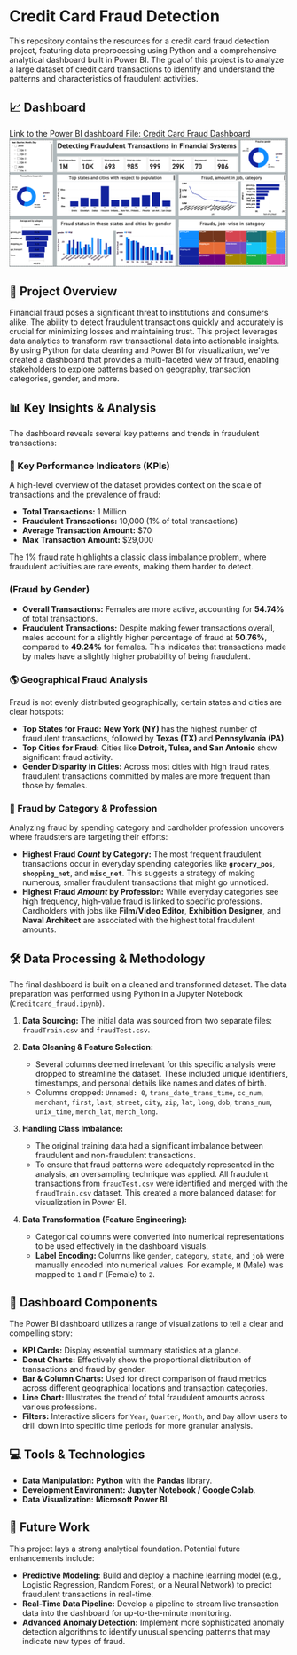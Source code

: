 
# Credit Card Fraud Detection

This repository contains the resources for a credit card fraud detection project, featuring data preprocessing using Python and a comprehensive analytical dashboard built in Power BI. The goal of this project is to analyze a large dataset of credit card transactions to identify and understand the patterns and characteristics of fraudulent activities.

## 📈 Dashboard
Link to the Power BI dashboard File: [Credit Card Fraud Dashboard](https://drive.google.com/drive/folders/1-_ppQDUqeFfby08DpfmazX2z1b2OAVnr?usp=sharing)
![Dashboard Screenshot](image.png)


## 📝 Project Overview

Financial fraud poses a significant threat to institutions and consumers alike. The ability to detect fraudulent transactions quickly and accurately is crucial for minimizing losses and maintaining trust. This project leverages data analytics to transform raw transactional data into actionable insights. By using Python for data cleaning and Power BI for visualization, we've created a dashboard that provides a multi-faceted view of fraud, enabling stakeholders to explore patterns based on geography, transaction categories, gender, and more.

## 📊 Key Insights & Analysis

The dashboard reveals several key patterns and trends in fraudulent transactions:

### 📌 Key Performance Indicators (KPIs)

A high-level overview of the dataset provides context on the scale of transactions and the prevalence of fraud:
*   **Total Transactions:** 1 Million
*   **Fraudulent Transactions:** 10,000 (1% of total transactions)
*   **Average Transaction Amount:** $70
*   **Max Transaction Amount:** $29,000

The 1% fraud rate highlights a classic class imbalance problem, where fraudulent activities are rare events, making them harder to detect.

### (Fraud by Gender)

-   **Overall Transactions:** Females are more active, accounting for **54.74%** of total transactions.
-   **Fraudulent Transactions:** Despite making fewer transactions overall, males account for a slightly higher percentage of fraud at **50.76%**, compared to **49.24%** for females. This indicates that transactions made by males have a slightly higher probability of being fraudulent.

### 🌎 Geographical Fraud Analysis

Fraud is not evenly distributed geographically; certain states and cities are clear hotspots:
-   **Top States for Fraud:** **New York (NY)** has the highest number of fraudulent transactions, followed by **Texas (TX)** and **Pennsylvania (PA)**.
-   **Top Cities for Fraud:** Cities like **Detroit, Tulsa, and San Antonio** show significant fraud activity.
-   **Gender Disparity in Cities:** Across most cities with high fraud rates, fraudulent transactions committed by males are more frequent than those by females.

### 📂 Fraud by Category & Profession

Analyzing fraud by spending category and cardholder profession uncovers where fraudsters are targeting their efforts:

-   **Highest Fraud *Count* by Category:** The most frequent fraudulent transactions occur in everyday spending categories like **`grocery_pos`**, **`shopping_net`**, and **`misc_net`**. This suggests a strategy of making numerous, smaller fraudulent transactions that might go unnoticed.
-   **Highest Fraud *Amount* by Profession:** While everyday categories see high frequency, high-value fraud is linked to specific professions. Cardholders with jobs like **Film/Video Editor**, **Exhibition Designer**, and **Naval Architect** are associated with the highest total fraudulent amounts.

## 🛠️ Data Processing & Methodology

The final dashboard is built on a cleaned and transformed dataset. The data preparation was performed using Python in a Jupyter Notebook (`Creditcard_fraud.ipynb`).

1.  **Data Sourcing:** The initial data was sourced from two separate files: `fraudTrain.csv` and `fraudTest.csv`.

2.  **Data Cleaning & Feature Selection:**
    *   Several columns deemed irrelevant for this specific analysis were dropped to streamline the dataset. These included unique identifiers, timestamps, and personal details like names and dates of birth.
    *   Columns dropped: `Unnamed: 0`, `trans_date_trans_time`, `cc_num`, `merchant`, `first`, `last`, `street`, `city`, `zip`, `lat`, `long`, `dob`, `trans_num`, `unix_time`, `merch_lat`, `merch_long`.

3.  **Handling Class Imbalance:**
    *   The original training data had a significant imbalance between fraudulent and non-fraudulent transactions.
    *   To ensure that fraud patterns were adequately represented in the analysis, an oversampling technique was applied. All fraudulent transactions from `fraudTest.csv` were identified and merged with the `fraudTrain.csv` dataset. This created a more balanced dataset for visualization in Power BI.

4.  **Data Transformation (Feature Engineering):**
    *   Categorical columns were converted into numerical representations to be used effectively in the dashboard visuals.
    *   **Label Encoding:** Columns like `gender`, `category`, `state`, and `job` were manually encoded into numerical values. For example, `M` (Male) was mapped to `1` and `F` (Female) to `2`.

## 🎨 Dashboard Components

The Power BI dashboard utilizes a range of visualizations to tell a clear and compelling story:

*   **KPI Cards:** Display essential summary statistics at a glance.
*   **Donut Charts:** Effectively show the proportional distribution of transactions and fraud by gender.
*   **Bar & Column Charts:** Used for direct comparison of fraud metrics across different geographical locations and transaction categories.
*   **Line Chart:** Illustrates the trend of total fraudulent amounts across various professions.
*   **Filters:** Interactive slicers for `Year`, `Quarter`, `Month`, and `Day` allow users to drill down into specific time periods for more granular analysis.

## 💻 Tools & Technologies

*   **Data Manipulation:** **Python** with the **Pandas** library.
*   **Development Environment:** **Jupyter Notebook / Google Colab**.
*   **Data Visualization:** **Microsoft Power BI**.

## 🚀 Future Work

This project lays a strong analytical foundation. Potential future enhancements include:
*   **Predictive Modeling:** Build and deploy a machine learning model (e.g., Logistic Regression, Random Forest, or a Neural Network) to predict fraudulent transactions in real-time.
*   **Real-Time Data Pipeline:** Develop a pipeline to stream live transaction data into the dashboard for up-to-the-minute monitoring.
*   **Advanced Anomaly Detection:** Implement more sophisticated anomaly detection algorithms to identify unusual spending patterns that may indicate new types of fraud.